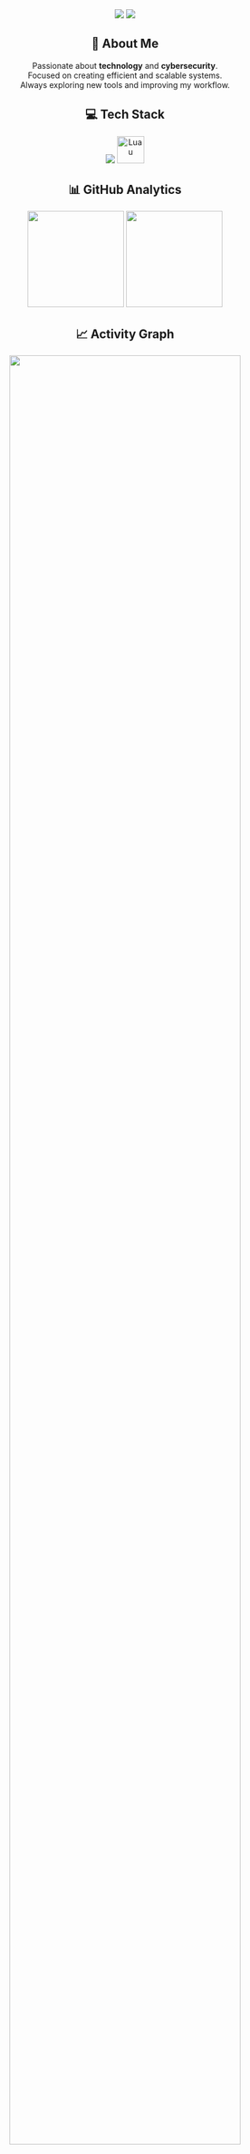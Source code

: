 <div align="center">

  <img src="https://capsule-render.vercel.app/api?type=waving&color=0:000000,100:3a3a3a&height=160&section=header&text=Zephyraris&fontSize=50&fontColor=ffffff&animation=fadeIn&fontAlignY=35&desc=Full%20Stack%20Developer%20%7C%20LofyGang&descSize=20&descAlignY=55"/>

  <img src="https://readme-typing-svg.herokuapp.com/?color=9f9f9f&size=24&center=true&vCenter=true&width=1000&lines=Welcome+to+my+Profile!;Building+the+future+with+code.;Always+learning+and+creating." />

  <h2 align="center">👤 About Me</h2>
  <p align="center">
    Passionate about <b>technology</b> and <b>cybersecurity</b>.<br>
    Focused on creating efficient and scalable systems.<br>
    Always exploring new tools and improving my workflow.
  </p>

  <h2 align="center">💻 Tech Stack</h2>
  <p align="center">
    <img src="https://skillicons.dev/icons?i=ts,python,nodejs,html,css,js,react&theme=dark" />
    <img src="https://cdn.jsdelivr.net/gh/devicons/devicon/icons/lua/lua-original.svg" width="48" height="48" title="Luau" />
  </p>

  <h2 align="center">📊 GitHub Analytics</h2>
  <div align="center">
    <img height="170em" src="https://github-readme-stats.vercel.app/api?username=zephyraris&show_icons=true&theme=graywhite&hide_border=true&bg_color=00000000&text_color=ffffff&title_color=cccccc&icon_color=999999" />
    <img height="170em" src="https://github-readme-stats.vercel.app/api/top-langs/?username=zephyraris&layout=compact&theme=graywhite&hide_border=true&bg_color=00000000&text_color=ffffff&title_color=cccccc" />
  </div>

  <h2 align="center">📈 Activity Graph</h2>
  <img width="90%" src="https://github-readme-activity-graph.vercel.app/graph?username=zephyraris&bg_color=0d0d0d&color=9f9f9f&line=ffffff&point=cccccc&area=true&hide_border=true&custom_title=GitHub%20Contribution%20Graph"/>

  <h2 align="center">🎮 Snake Game</h2>
  <div align="center" style="margin: 20px 0;">
    <div style="background: rgba(0,0,0,0.8); padding: 20px; border-radius: 15px; border: 2px solid #333; display: inline-block;">
      <div style="color: #00ff00; font-size: 18px; margin-bottom: 10px;">🐍 Jogo da Cobra Interativo</div>
      
      <!-- Snake Game usando HTML/CSS puro -->
      <div style="width: 300px; height: 300px; border: 2px solid #00ff00; background: #000; border-radius: 10px; position: relative; overflow: hidden;">
        
        <!-- Cobra animada com movimento em loop -->
        <div style="position: absolute; width: 18px; height: 18px; background: linear-gradient(45deg, #00ff00, #00cc00); border-radius: 3px; top: 40px; left: 40px; animation: snakeMove 4s infinite linear; box-shadow: 0 0 8px rgba(0,255,0,0.6);"></div>
        <div style="position: absolute; width: 18px; height: 18px; background: linear-gradient(45deg, #00cc00, #00aa00); border-radius: 3px; top: 40px; left: 20px; animation: snakeMove 4s infinite linear 0.3s; box-shadow: 0 0 6px rgba(0,204,0,0.5);"></div>
        <div style="position: absolute; width: 18px; height: 18px; background: linear-gradient(45deg, #00aa00, #008800); border-radius: 3px; top: 40px; left: 0px; animation: snakeMove 4s infinite linear 0.6s; box-shadow: 0 0 4px rgba(0,170,0,0.4);"></div>
        
        <!-- Comida animada com efeitos -->
        <div style="position: absolute; width: 16px; height: 16px; background: radial-gradient(circle, #ff0000, #cc0000); border-radius: 50%; top: 80px; left: 180px; animation: foodPulse 1.5s infinite alternate; box-shadow: 0 0 12px rgba(255,0,0,0.8);"></div>
        <div style="position: absolute; width: 16px; height: 16px; background: radial-gradient(circle, #ff0000, #cc0000); border-radius: 50%; top: 180px; left: 120px; animation: foodPulse 1.5s infinite alternate 0.7s; box-shadow: 0 0 12px rgba(255,0,0,0.8);"></div>
        <div style="position: absolute; width: 16px; height: 16px; background: radial-gradient(circle, #ff0000, #cc0000); border-radius: 50%; top: 120px; left: 240px; animation: foodPulse 1.5s infinite alternate 1.4s; box-shadow: 0 0 12px rgba(255,0,0,0.8);"></div>
        
        <!-- Grid pattern sutil -->
        <div style="position: absolute; top: 0; left: 0; width: 100%; height: 100%; background-image: 
          linear-gradient(to right, rgba(0,255,0,0.1) 1px, transparent 1px),
          linear-gradient(to bottom, rgba(0,255,0,0.1) 1px, transparent 1px);
          background-size: 20px 20px;"></div>
        
        <!-- Pontuação com efeito neon -->
        <div style="position: absolute; top: 8px; left: 8px; color: #00ff00; font-size: 14px; font-weight: bold; animation: scoreBlink 3s infinite; text-shadow: 0 0 5px #00ff00;">
          🐍 Score: 150
        </div>
        
        <!-- Efeito de partículas -->
        <div style="position: absolute; top: 60px; left: 100px; width: 4px; height: 4px; background: #00ff00; border-radius: 50%; animation: particleFloat 2s infinite linear;"></div>
        <div style="position: absolute; top: 140px; left: 80px; width: 3px; height: 3px; background: #00ff00; border-radius: 50%; animation: particleFloat 2s infinite linear 0.5s;"></div>
        <div style="position: absolute; top: 220px; left: 160px; width: 4px; height: 4px; background: #00ff00; border-radius: 50%; animation: particleFloat 2s infinite linear 1s;"></div>
        
        <!-- Game Over overlay com timing -->
        <div style="position: absolute; top: 50%; left: 50%; transform: translate(-50%, -50%); 
             background: rgba(0,0,0,0.95); color: #ff0000; padding: 15px; border-radius: 8px; 
             text-align: center; font-weight: bold; animation: gameOverFlash 8s infinite; border: 1px solid #ff0000;">
          <div style="font-size: 16px;">💀 GAME OVER!</div>
          <div style="font-size: 10px; color: #ccc; margin-top: 3px;">🎮 Demonstração do Jogo</div>
        </div>
      </div>
      
      <div style="color: #ccc; font-size: 12px; margin-top: 10px;">
        🎮 Demonstração do Jogo da Cobra | Animações CSS
      </div>
    </div>
  </div>

  <h2 align="center">🌐 Contact</h2>
  <p align="center">
    <a href="mailto:zephyraris@gmail.com" target="_blank">
      <img src="https://img.shields.io/badge/Gmail-EA4335?style=for-the-badge&logo=gmail&logoColor=white">
    </a>
    <a href="https://instagram.com/zephyraris" target="_blank">
      <img src="https://img.shields.io/badge/Instagram-E4405F?style=for-the-badge&logo=instagram&logoColor=white">
    </a>
    <a href="https://discord.gg/lofygang" target="_blank">
      <img src="https://img.shields.io/badge/Discord-5865F2?style=for-the-badge&logo=discord&logoColor=white">
    </a>
    <a href="https://t.me/lofygang" target="_blank">
      <img src="https://img.shields.io/badge/Telegram-26A5E4?style=for-the-badge&logo=telegram&logoColor=white">
    </a>
  </p>

</div>

<style>
  /* Animações do Jogo da Cobra */
  @keyframes snakeMove {
    0% { transform: translateX(0) translateY(0); }
    25% { transform: translateX(200px) translateY(0); }
    50% { transform: translateX(200px) translateY(200px); }
    75% { transform: translateX(0) translateY(200px); }
    100% { transform: translateX(0) translateY(0); }
  }
  
  @keyframes foodPulse {
    0% { transform: scale(1); opacity: 1; }
    100% { transform: scale(1.2); opacity: 0.7; }
  }
  
  @keyframes scoreBlink {
    0%, 50% { opacity: 1; }
    51%, 100% { opacity: 0.5; }
  }
  
  @keyframes gameOverFlash {
    0%, 80% { opacity: 0; }
    85%, 95% { opacity: 1; }
    100% { opacity: 0; }
  }
  
  @keyframes particleFloat {
    0% { transform: translateY(0) translateX(0); opacity: 1; }
    50% { transform: translateY(-20px) translateX(10px); opacity: 0.7; }
    100% { transform: translateY(0) translateX(20px); opacity: 0; }
  }
  
  /* Efeitos visuais adicionais */
  .snake-segment {
    box-shadow: 0 0 10px rgba(0, 255, 0, 0.5);
  }
  
  .food-item {
    box-shadow: 0 0 15px rgba(255, 0, 0, 0.8);
  }
</style>

<!-- Jogo da Cobra para GitHub - Versão HTML/CSS pura -->
